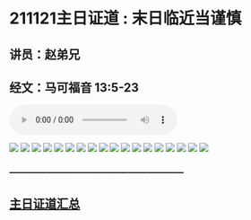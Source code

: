# 211121主日证道 : 末日临近当谨慎
## 讲员：赵弟兄
## 经文：马可福音 13:5-23

<audio controls src="./211121.mp3"></audio>

![](1.jpg)
![](2.jpg)
![](3.jpg)
![](4.jpg)
![](5.jpg)
![](6.jpg)
![](7.jpg)
![](8.jpg)
![](9.jpg)
![](10.jpg)
![](11.jpg)
![](12.jpg)
![](13.jpg)
![](14.jpg)
![](15.jpg)
![](16.jpg)
![](17.jpg)
![](18.jpg)


### ———————————————————

## [主日证道汇总](https://nccchurch.github.io/Sermons/)
